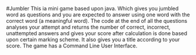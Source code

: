 #Jumbler
This ia mini game based upon java. Which gives you jumbled word as questions and you are expected to answer using one word with the correct word (a meaningful word). The code at the end of all the questions analyses your attempt and returns the number of correct, incorrect, unattempted answers and gives your score after calculation is done based upon certain marking scheme. It also gives you a title according to your score. The game has a Command Line User Interface.
